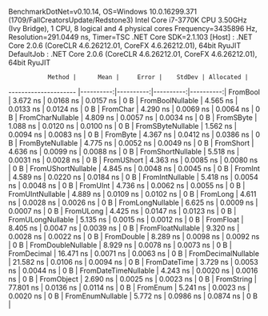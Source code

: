 
BenchmarkDotNet=v0.10.14, OS=Windows 10.0.16299.371 (1709/FallCreatorsUpdate/Redstone3)
Intel Core i7-3770K CPU 3.50GHz (Ivy Bridge), 1 CPU, 8 logical and 4 physical cores
Frequency=3435896 Hz, Resolution=291.0449 ns, Timer=TSC
.NET Core SDK=2.1.103
  [Host]     : .NET Core 2.0.6 (CoreCLR 4.6.26212.01, CoreFX 4.6.26212.01), 64bit RyuJIT
  DefaultJob : .NET Core 2.0.6 (CoreCLR 4.6.26212.01, CoreFX 4.6.26212.01), 64bit RyuJIT


               Method |      Mean |     Error |    StdDev | Allocated |
--------------------- |----------:|----------:|----------:|----------:|
             FromBool |  3.672 ns | 0.0168 ns | 0.0157 ns |       0 B |
     FromBoolNullable |  4.565 ns | 0.0133 ns | 0.0124 ns |       0 B |
             FromChar |  4.290 ns | 0.0069 ns | 0.0064 ns |       0 B |
     FromCharNullable |  4.809 ns | 0.0057 ns | 0.0034 ns |       0 B |
            FromSByte |  1.088 ns | 0.0120 ns | 0.0100 ns |       0 B |
    FromSByteNullable |  1.562 ns | 0.0094 ns | 0.0083 ns |       0 B |
             FromByte |  4.367 ns | 0.0412 ns | 0.0386 ns |       0 B |
     FromByteNullable |  4.775 ns | 0.0052 ns | 0.0049 ns |       0 B |
            FromShort |  4.636 ns | 0.0099 ns | 0.0088 ns |       0 B |
    FromShortNullable |  5.518 ns | 0.0031 ns | 0.0028 ns |       0 B |
           FromUShort |  4.363 ns | 0.0085 ns | 0.0080 ns |       0 B |
   FromUShortNullable |  4.845 ns | 0.0048 ns | 0.0045 ns |       0 B |
              FromInt |  4.589 ns | 0.0220 ns | 0.0184 ns |       0 B |
      FromIntNullable |  5.418 ns | 0.0054 ns | 0.0048 ns |       0 B |
             FromUInt |  4.736 ns | 0.0062 ns | 0.0055 ns |       0 B |
     FromUIntNullable |  4.889 ns | 0.0109 ns | 0.0102 ns |       0 B |
             FromLong |  4.611 ns | 0.0028 ns | 0.0026 ns |       0 B |
     FromLongNullable |  6.625 ns | 0.0009 ns | 0.0007 ns |       0 B |
            FromULong |  4.425 ns | 0.0147 ns | 0.0123 ns |       0 B |
    FromULongNullable |  5.135 ns | 0.0015 ns | 0.0012 ns |       0 B |
            FromFloat |  8.405 ns | 0.0047 ns | 0.0039 ns |       0 B |
    FromFloatNullable |  9.320 ns | 0.0028 ns | 0.0022 ns |       0 B |
           FromDouble |  8.289 ns | 0.0098 ns | 0.0092 ns |       0 B |
   FromDoubleNullable |  8.929 ns | 0.0078 ns | 0.0073 ns |       0 B |
          FromDecimal | 16.471 ns | 0.0071 ns | 0.0063 ns |       0 B |
  FromDecimalNullable | 21.582 ns | 0.0106 ns | 0.0094 ns |       0 B |
         FromDateTime |  3.729 ns | 0.0053 ns | 0.0044 ns |       0 B |
 FromDateTimeNullable |  4.243 ns | 0.0020 ns | 0.0016 ns |       0 B |
           FromObject |  2.690 ns | 0.0025 ns | 0.0023 ns |       0 B |
           FromString | 77.801 ns | 0.0136 ns | 0.0114 ns |       0 B |
             FromEnum |  5.241 ns | 0.0023 ns | 0.0020 ns |       0 B |
     FromEnumNullable |  5.772 ns | 0.0986 ns | 0.0874 ns |       0 B |

